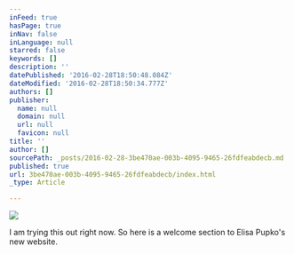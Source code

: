 ```yaml
---
inFeed: true
hasPage: true
inNav: false
inLanguage: null
starred: false
keywords: []
description: ''
datePublished: '2016-02-28T18:50:48.084Z'
dateModified: '2016-02-28T18:50:34.777Z'
authors: []
publisher:
  name: null
  domain: null
  url: null
  favicon: null
title: ''
author: []
sourcePath: _posts/2016-02-28-3be470ae-003b-4095-9465-26fdfeabdecb.md
published: true
url: 3be470ae-003b-4095-9465-26fdfeabdecb/index.html
_type: Article

---
```

![](https://the-grid-user-content.s3-us-west-2.amazonaws.com/c84b5c80-fda4-4adb-99fb-a7c90e37df78.jpg)

I am trying this out right now. So here is a welcome section to Elisa Pupko's new website.